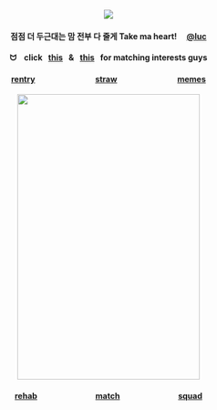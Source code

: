 <div id="text" align="center">
⠀⠀⠀
⠀⠀⠀⠀⠀⠀⠀⠀

<div id="text" align="center">

![](https://komarev.com/ghpvc/?username=destroy-boys&style=plastic&color=000000&label=_Ptian_&base=1000)
<div id="text" align="center">

#### 점점 더 두근대는 맘 전부 다 줄게 Take ma heart! ⠀ [@luc](https://github.com/iarchmybacula)  
#### ᗢ⠀ click⠀[this](https://bato.si/u/2604966-otakurot/info)⠀&⠀[this](https://rentry.co/leiri)⠀for matching interests guys
#### [rentry](https://rentry.co/tjkn) ⠀⠀⠀ ⠀⠀ ⠀⠀ ⠀⠀[straw](https://4megz.straw.page) ⠀⠀ ⠀⠀ ⠀⠀⠀⠀ ⠀[memes](https://github.com/destroy-boys)

<div id="header" align="center">

<img src=https://i.postimg.cc/pVGFJZwB/Untitled97-20250831225537.jpg width="320" height="500">

#### [rehab](https://github.com/pt-awards)  ⠀ ⠀⠀⠀⠀⠀ ⠀⠀⠀[match](https://rentry.co/nwjns) ⠀⠀⠀  ⠀⠀ ⠀⠀⠀⠀[squad](https://github.com/polysquad)

⠀⠀⠀⠀⠀⠀

